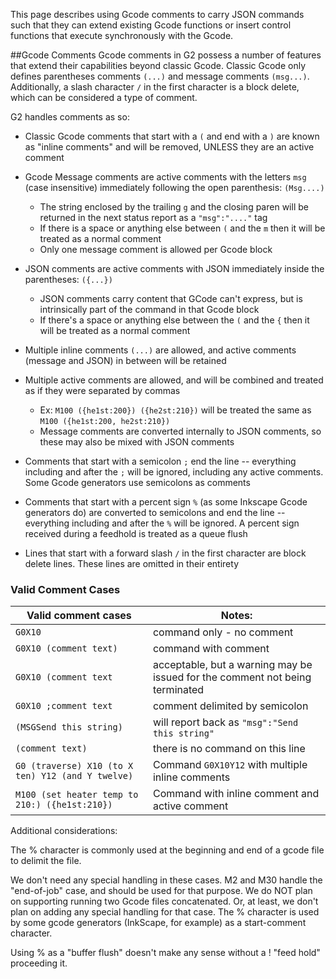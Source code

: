This page describes using Gcode comments to carry JSON commands such that they can extend existing Gcode functions or insert control functions that execute synchronously with the Gcode.

##Gcode Comments
Gcode comments in G2 possess a number of features that extend their capabilities beyond classic Gcode. Classic Gcode only defines parentheses comments `(...)` and message comments `(msg...)`. Additionally, a slash character `/` in the first character is a block delete, which can be considered a type of comment. 

G2 handles comments as so:

- Classic Gcode comments that start with a `(` and end with a `)` are known as "inline comments" and will be removed, UNLESS they are an active comment

- Gcode Message comments are active comments with the letters `msg` (case insensitive) immediately following the open parenthesis: `(Msg....)`
  - The string enclosed by the trailing `g` and the closing paren will be returned in the next status report as a `"msg":"...."` tag
  - If there is a space or anything else between `(` and the `m` then it will be treated as a normal comment
  - Only one message comment is allowed per Gcode block

- JSON comments are active comments with JSON immediately inside the parentheses: `({...})`
  - JSON comments carry content that GCode can't express, but is intrinsically part of the command in that Gcode block
  - If there's a space or anything else between the `(` and the `{` then it will be treated as a normal comment

- Multiple inline comments `(...)` are allowed, and active comments (message and JSON) in between will be retained

- Multiple active comments are allowed, and will be combined and treated as if they were separated by commas
  - Ex: `M100 ({he1st:200}) ({he2st:210})` will be treated the same as `M100 ({he1st:200, he2st:210})`
  - Message comments are converted internally to JSON comments, so these may also be mixed with JSON comments

- Comments that start with a semicolon `;` end the line -- everything including and after the `;` will be ignored, including any active comments. Some Gcode generators use semicolons as comments

- Comments that start with a percent sign `%` (as some Inkscape Gcode generators do) are converted to semicolons and end the line -- everything including and after the `%` will be ignored. A percent sign received during a feedhold is treated as a queue flush

- Lines that start with a forward slash `/` in the first character are block delete lines. These lines are omitted in their entirety

### Valid Comment Cases

| Valid comment cases       | Notes: |
| --- | --- |
| `G0X10`                      | command only - no comment |
| `G0X10 (comment text)`       | command with comment |
| `G0X10 (comment text`        | acceptable, but a warning may be issued for the comment not being terminated |
| `G0X10 ;comment text`        | comment delimited by semicolon |
| `(MSGSend this string)`      | will report back as `"msg":"Send this string"` |
| `(comment text)`             | there is no command on this line |
| `G0 (traverse) X10 (to X ten) Y12 (and Y twelve)` | Command `G0X10Y12` with multiple inline comments |
| `M100 (set heater temp to 210:) ({he1st:210})` | Command with inline comment and active comment |

Additional considerations:

The % character is commonly used at the beginning and end of a gcode file to delimit the file.

We don't need any special handling in these cases. M2 and M30 handle the "end-of-job" case, and should be used for that purpose.
We do NOT plan on supporting running two Gcode files concatenated. Or, at least, we don't plan on adding any special handling for that case.
The % character is used by some gcode generators (InkScape, for example) as a start-comment character.

Using % as a "buffer flush" doesn't make any sense without a ! "feed hold" proceeding it.
